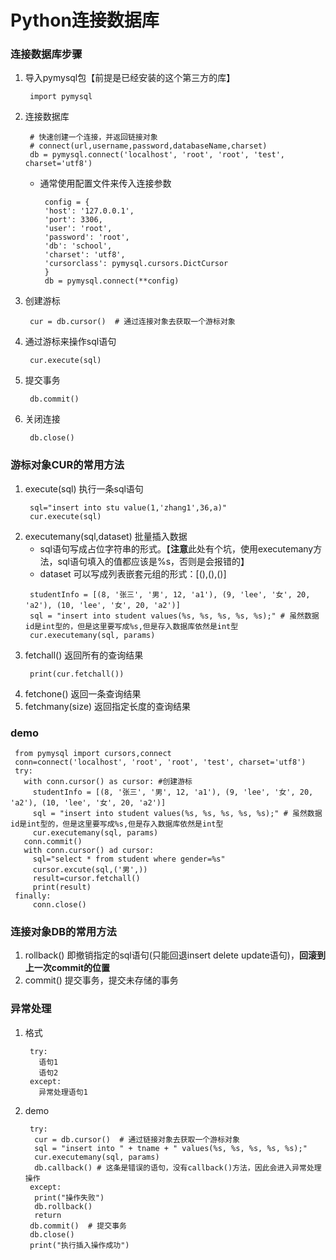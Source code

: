 # Python连接数据库
### 连接数据库步骤
  1. 导入pymysql包【前提是已经安装的这个第三方的库】
     ```
      import pymysql
     ```
  2. 连接数据库
     ```
      # 快速创建一个连接，并返回链接对象
      # connect(url,username,password,databaseName,charset)
      db = pymysql.connect('localhost', 'root', 'root', 'test', charset='utf8')
     ```
     * 通常使用配置文件来传入连接参数
       ```
        config = {
        'host': '127.0.0.1',
        'port': 3306,
        'user': 'root',
        'password': 'root',
        'db': 'school',
        'charset': 'utf8',
        'cursorclass': pymysql.cursors.DictCursor
        }
        db = pymysql.connect(**config)
       ```

  3. 创建游标
     ```
      cur = db.cursor()  # 通过连接对象去获取一个游标对象
     ```
  4. 通过游标来操作sql语句
     ```
      cur.execute(sql)
     ```
  5. 提交事务
     ```
      db.commit()
     ```
  6. 关闭连接
     ```
      db.close()
     ```

### 游标对象CUR的常用方法
  1. execute(sql) 执行一条sql语句
     ```
      sql="insert into stu value(1,'zhang1',36,a)"
      cur.execute(sql)
     ```
  2. executemany(sql,dataset) 批量插入数据
     * sql语句写成占位字符串的形式。【**注意**此处有个坑，使用executemany方法，sql语句填入的值都应该是%s，否则是会报错的】
     * dataset 可以写成列表嵌套元组的形式：[(),(),()]
     ```
      studentInfo = [(8, '张三', '男', 12, 'a1'), (9, 'lee', '女', 20, 'a2'), (10, 'lee', '女', 20, 'a2')]
      sql = "insert into student values(%s, %s, %s, %s, %s);" # 虽然数据id是int型的，但是这里要写成%s,但是存入数据库依然是int型
      cur.executemany(sql, params)
     ```
  2. fetchall() 返回所有的查询结果
     ```
      print(cur.fetchall())
     ```
  3. fetchone() 返回一条查询结果
  4. fetchmany(size) 返回指定长度的查询结果

### demo
   ```
    from pymysql import cursors,connect
    conn=connect('localhost', 'root', 'root', 'test', charset='utf8')
    try:
      with conn.cursor() as cursor: #创建游标
        studentInfo = [(8, '张三', '男', 12, 'a1'), (9, 'lee', '女', 20, 'a2'), (10, 'lee', '女', 20, 'a2')]
        sql = "insert into student values(%s, %s, %s, %s, %s);" # 虽然数据id是int型的，但是这里要写成%s,但是存入数据库依然是int型
        cur.executemany(sql, params)
      conn.commit()
      with conn.cursor() ad cursor:
        sql="select * from student where gender=%s"
        cursor.excute(sql,('男',))
        result=cursor.fetchall()
        print(result)
    finally:
        conn.close()
   ```

### 连接对象DB的常用方法
  1. rollback() 即撤销指定的sql语句(只能回退insert delete update语句)，**回滚到上一次commit的位置**
  2. commit() 提交事务，提交未存储的事务

### 异常处理
  1. 格式
      ```
       try:
         语句1
         语句2
       except:
         异常处理语句1
      ```
  2.  demo
      ```
       try:
        cur = db.cursor()  # 通过链接对象去获取一个游标对象
        sql = "insert into " + tname + " values(%s, %s, %s, %s, %s);"
        cur.executemany(sql, params)
        db.callback() # 这条是错误的语句，没有callback()方法，因此会进入异常处理操作
       except:
        print("操作失败")
        db.rollback()
        return
       db.commit()  # 提交事务
       db.close()
       print("执行插入操作成功")
      ```
